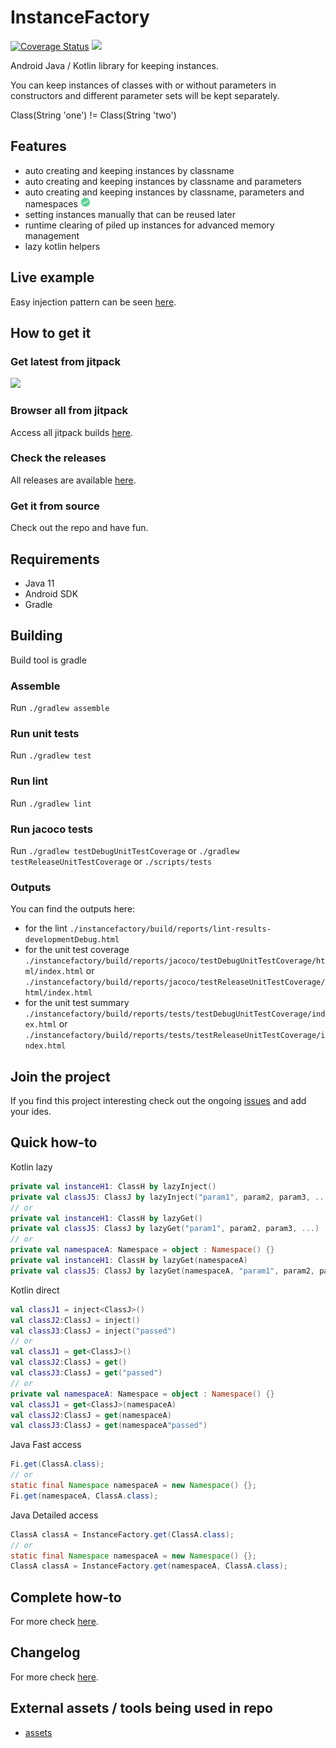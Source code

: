 # InstanceFactory

[![Coverage Status](https://coveralls.io/repos/github/ranapat/instancefactory/badge.svg?branch=master)](https://coveralls.io/github/ranapat/instancefactory?branch=master)
[![](https://jitci.com/gh/ranapat/instancefactory/svg)](https://jitci.com/gh/ranapat/instancefactory)

Android Java / Kotlin library for keeping instances.

You can keep instances of classes with or without parameters in constructors and different parameter sets will be kept separately.

Class(String 'one') != Class(String 'two')

## Features

- auto creating and keeping instances by classname
- auto creating and keeping instances by classname and parameters
- auto creating and keeping instances by classname, parameters and namespaces <img src="./documentation/assets/new.svg" alt="new" width="16" height="16" />
- setting instances manually that can be reused later
- runtime clearing of piled up instances for advanced memory management
- lazy kotlin helpers

## Live example

Easy injection pattern can be seen [here](./app/src/main/java/org/ranapat/instancefactory/example).

## How to get it

### Get latest from jitpack
[![](https://jitpack.io/v/ranapat/instancefactory.svg)](https://jitpack.io/#ranapat/instancefactory)

### Browser all from jitpack
Access all jitpack builds [here](https://jitpack.io/#ranapat/instancefactory).

### Check the releases
All releases are available [here](https://github.com/ranapat/instancefactory/tags).

### Get it from source
Check out the repo and have fun.

## Requirements
* Java 11
* Android SDK
* Gradle

## Building
Build tool is gradle

### Assemble
Run `./gradlew assemble`

### Run unit tests
Run `./gradlew test`

### Run lint
Run `./gradlew lint`

### Run jacoco tests
Run `./gradlew testDebugUnitTestCoverage` or `./gradlew testReleaseUnitTestCoverage` or `./scripts/tests`

### Outputs
You can find the outputs here:
- for the lint
`./instancefactory/build/reports/lint-results-developmentDebug.html`
- for the unit test coverage
`./instancefactory/build/reports/jacoco/testDebugUnitTestCoverage/html/index.html` or `./instancefactory/build/reports/jacoco/testReleaseUnitTestCoverage/html/index.html`
- for the unit test summary
`./instancefactory/build/reports/tests/testDebugUnitTestCoverage/index.html` or `./instancefactory/build/reports/tests/testReleaseUnitTestCoverage/index.html` 

## Join the project
If you find this project interesting check out the ongoing
[issues](https://github.com/ranapat/instancefactory/issues) and add your ides.

## Quick how-to

Kotlin lazy

```kotlin
private val instanceH1: ClassH by lazyInject()
private val classJ5: ClassJ by lazyInject("param1", param2, param3, ...)
// or
private val instanceH1: ClassH by lazyGet()
private val classJ5: ClassJ by lazyGet("param1", param2, param3, ...)
// or
private val namespaceA: Namespace = object : Namespace() {}
private val instanceH1: ClassH by lazyGet(namespaceA)
private val classJ5: ClassJ by lazyGet(namespaceA, "param1", param2, param3, ...)
```

Kotlin direct

```kotlin
val classJ1 = inject<ClassJ>()
val classJ2:ClassJ = inject()
val classJ3:ClassJ = inject("passed")
// or
val classJ1 = get<ClassJ>()
val classJ2:ClassJ = get()
val classJ3:ClassJ = get("passed")
// or
private val namespaceA: Namespace = object : Namespace() {}
val classJ1 = get<ClassJ>(namespaceA)
val classJ2:ClassJ = get(namespaceA)
val classJ3:ClassJ = get(namespaceA"passed")
```

Java Fast access

```java
Fi.get(ClassA.class);
// or
static final Namespace namespaceA = new Namespace() {};
Fi.get(namespaceA, ClassA.class);
```

Java Detailed access

```java
ClassA classA = InstanceFactory.get(ClassA.class);
// or
static final Namespace namespaceA = new Namespace() {};
ClassA classA = InstanceFactory.get(namespaceA, ClassA.class);
```

## Complete how-to
For more check [here](./documentation/examples/index.md).

## Changelog
For more check [here](./CHANGELOG.md).

## External assets / tools being used in repo

- [assets](https://www.iconpacks.net/)
